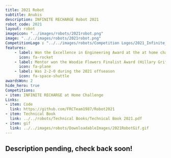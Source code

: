 ```yaml
---
title: 2021 Robot
subtitle: Anubis
description: INFINITE RECHARGE Robot 2021
robot_code: 2021
layout: robot
imageicon: "../images/robots/2021robot.png"
image: "../../images/robots/2021robot.png"
CompetitionLogo : "../../images/robots/Competition Logos/2021_Infinite_Recharge.png"
features:
    - label: Won the Excellence in Engineering Award at the at home challenge
      icon: fa-rocket 
    - label: Mentor won the Woodie Flowers Finalist Award (Hillary Griffith)
      icon: fa-plane 
    - label: Was 2-2-0 during the 2021 offseason
      icon: fa-space-shuttle
awardsWon: 2
hide_hero: true
Competitions:
- item: INFINITE RECHARGE at Home Challenge
Links:
- item: Code
  link: https://github.com/FRCTeam1987/Robot2021
- item: Technical Book
  link: ../../robots/Technical Books/Technical Book 2021.pdf
- item: gif
  link: ../../images/robots/DownloadableImages/2021RobotGif.gif
---
```


<h2>Description pending, check back soon!</h2>
